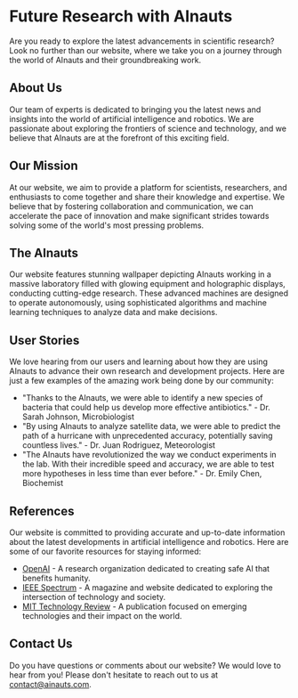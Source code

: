 <!--
Write me content for website with wallpaper which alt text is:

"AInauts working in a massive laboratory filled with glowing equipment and holographic displays, conducting cutting-edge research."

The name/title of the page should not be 1:1 copy of the alt text but rather a real content of the website which is using this wallpaper.

- Use markdown format 
- Start with the heading
- The content should look like a real website 
- Include real sections like references, contact, user stories, etc. use things relevant to the page purpose.
- Feel free to use structure like headings, bullets, numbering, blockquotes, paragraphs, horizontal lines, etc.
- You can use formatting like bold or _italic_
- You can include UTF-8 emojis
- Links should be only #hash anchors (and you can refer to the document itself)
- Do not include images
-->

<!--font:Montserrat-->

# Future Research with AInauts

Are you ready to explore the latest advancements in scientific research? Look no further than our website, where we take you on a journey through the world of AInauts and their groundbreaking work.

## About Us

Our team of experts is dedicated to bringing you the latest news and insights into the world of artificial intelligence and robotics. We are passionate about exploring the frontiers of science and technology, and we believe that AInauts are at the forefront of this exciting field.

## Our Mission

At our website, we aim to provide a platform for scientists, researchers, and enthusiasts to come together and share their knowledge and expertise. We believe that by fostering collaboration and communication, we can accelerate the pace of innovation and make significant strides towards solving some of the world's most pressing problems.

## The AInauts

Our website features stunning wallpaper depicting AInauts working in a massive laboratory filled with glowing equipment and holographic displays, conducting cutting-edge research. These advanced machines are designed to operate autonomously, using sophisticated algorithms and machine learning techniques to analyze data and make decisions.

## User Stories

We love hearing from our users and learning about how they are using AInauts to advance their own research and development projects. Here are just a few examples of the amazing work being done by our community:

- "Thanks to the AInauts, we were able to identify a new species of bacteria that could help us develop more effective antibiotics." - Dr. Sarah Johnson, Microbiologist
- "By using AInauts to analyze satellite data, we were able to predict the path of a hurricane with unprecedented accuracy, potentially saving countless lives." - Dr. Juan Rodriguez, Meteorologist
- "The AInauts have revolutionized the way we conduct experiments in the lab. With their incredible speed and accuracy, we are able to test more hypotheses in less time than ever before." - Dr. Emily Chen, Biochemist

## References

Our website is committed to providing accurate and up-to-date information about the latest developments in artificial intelligence and robotics. Here are some of our favorite resources for staying informed:

- [OpenAI](#) - A research organization dedicated to creating safe AI that benefits humanity.
- [IEEE Spectrum](#) - A magazine and website dedicated to exploring the intersection of technology and society.
- [MIT Technology Review](#) - A publication focused on emerging technologies and their impact on the world.

## Contact Us

Do you have questions or comments about our website? We would love to hear from you! Please don't hesitate to reach out to us at [contact@ainauts.com](mailto:contact@ainauts.com).
